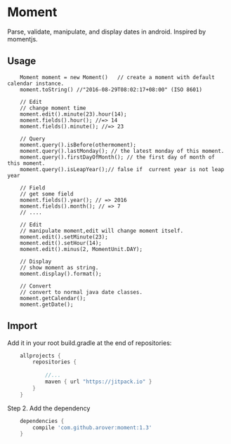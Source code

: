 # Moment
Parse, validate, manipulate, and display dates in android. Inspired by momentjs.
## Usage
```
    Moment moment = new Moment()   // create a moment with default calendar instance.
    moment.toString() //"2016-08-29T08:02:17+08:00" (ISO 8601)

    // Edit
    // change moment time
    moment.edit().minute(23).hour(14);
    moment.fields().hour(); //=> 14
    moment.fields().minute(); //=> 23
        
    // Query
    moment.query().isBefore(othermoment);
    moment.query().lastMonday(); // the latest monday of this moment.
    moment.query().firstDayOfMonth(); // the first day of month of this moment.
    moment.query().isLeapYear();// false if  current year is not leap year

    // Field
    // get some field
    moment.fields().year(); // => 2016
    moment.fields().month(); // => 7
    // ....

    // Edit
    // manipulate moment,edit will change moment itself.
    moment.edit().setMinute(23);
    moment.edit().setHour(14);
    moment.edit().minus(2, MomentUnit.DAY);

    // Display
    // show moment as string.
    moment.display().format();
    
    // Convert
    // convert to normal java date classes.
    moment.getCalendar();
    moment.getDate();

```
## Import
Add it in your root build.gradle at the end of repositories:
```groovy
    allprojects {
        repositories {
        
            //...
            maven { url "https://jitpack.io" }
        }
    }
```
Step 2. Add the dependency
```groovy
    dependencies {
        compile 'com.github.arover:moment:1.3'
    }
```
